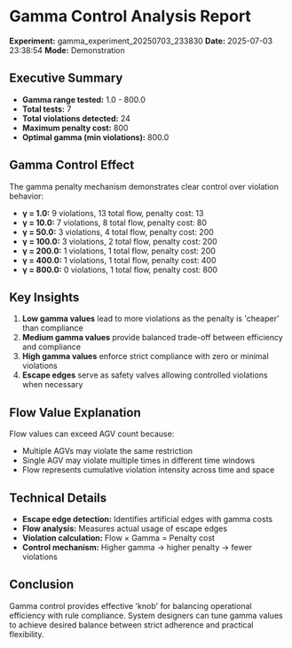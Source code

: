 # Gamma Control Analysis Report

**Experiment:** gamma_experiment_20250703_233830
**Date:** 2025-07-03 23:38:54
**Mode:** Demonstration

## Executive Summary

- **Gamma range tested:** 1.0 - 800.0
- **Total tests:** 7
- **Total violations detected:** 24
- **Maximum penalty cost:** 800
- **Optimal gamma (min violations):** 800.0

## Gamma Control Effect

The gamma penalty mechanism demonstrates clear control over violation behavior:

- **γ = 1.0:** 9 violations, 13 total flow, penalty cost: 13
- **γ = 10.0:** 7 violations, 8 total flow, penalty cost: 80
- **γ = 50.0:** 3 violations, 4 total flow, penalty cost: 200
- **γ = 100.0:** 3 violations, 2 total flow, penalty cost: 200
- **γ = 200.0:** 1 violations, 1 total flow, penalty cost: 200
- **γ = 400.0:** 1 violations, 1 total flow, penalty cost: 400
- **γ = 800.0:** 0 violations, 1 total flow, penalty cost: 800

## Key Insights

1. **Low gamma values** lead to more violations as the penalty is 'cheaper' than compliance
2. **Medium gamma values** provide balanced trade-off between efficiency and compliance
3. **High gamma values** enforce strict compliance with zero or minimal violations
4. **Escape edges** serve as safety valves allowing controlled violations when necessary

## Flow Value Explanation

Flow values can exceed AGV count because:
- Multiple AGVs may violate the same restriction
- Single AGV may violate multiple times in different time windows
- Flow represents cumulative violation intensity across time and space

## Technical Details

- **Escape edge detection:** Identifies artificial edges with gamma costs
- **Flow analysis:** Measures actual usage of escape edges
- **Violation calculation:** Flow × Gamma = Penalty cost
- **Control mechanism:** Higher gamma → higher penalty → fewer violations

## Conclusion

Gamma control provides effective 'knob' for balancing operational efficiency with rule compliance. System designers can tune gamma values to achieve desired balance between strict adherence and practical flexibility.
